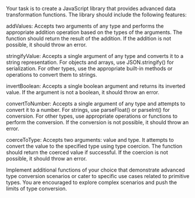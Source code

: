 Your task is to create a JavaScript library that provides advanced data transformation functions. The library should include the following features:

addValues: Accepts two arguments of any type and performs the appropriate addition operation based on the types of the arguments. The function should return the result of the addition. If the addition is not possible, it should throw an error.

stringifyValue: Accepts a single argument of any type and converts it to a string representation. For objects and arrays, use JSON.stringify() for serialization. For other types, use the appropriate built-in methods or operations to convert them to strings.

invertBoolean: Accepts a single boolean argument and returns its inverted value. If the argument is not a boolean, it should throw an error.

convertToNumber: Accepts a single argument of any type and attempts to convert it to a number. For strings, use parseFloat() or parseInt() for conversion. For other types, use appropriate operations or functions to perform the conversion. If the conversion is not possible, it should throw an error.

coerceToType: Accepts two arguments: value and type. It attempts to convert the value to the specified type using type coercion. The function should return the coerced value if successful. If the coercion is not possible, it should throw an error.

Implement additional functions of your choice that demonstrate advanced type conversion scenarios or cater to specific use cases related to primitive types. You are encouraged to explore complex scenarios and push the limits of type conversion.